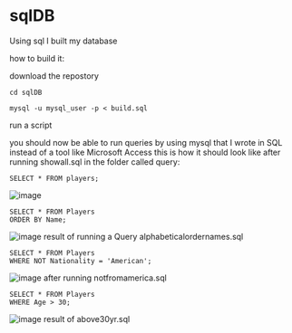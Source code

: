 # sqlDB
Using sql I built my database


how to build it:

download the repostory
```
cd sqlDB
```
```
mysql -u mysql_user -p < build.sql
```
run a script

you should now be able to run queries by using mysql
that I wrote in SQL instead of a tool like Microsoft Access
this is how it should look like after running showall.sql in the folder called query:
```
SELECT * FROM players;
```
![image](https://github.com/olssonik/sqlDB/assets/78812304/8337676a-c3ff-4c12-9cf1-5b51c34a352c)


```
SELECT * FROM Players
ORDER BY Name;
```
![image](https://github.com/olssonik/sqlDB/assets/78812304/5aa2333e-a0b4-4bf2-ab63-1c0bcffe5e70)
result of running a Query alphabeticalordernames.sql

```
SELECT * FROM Players
WHERE NOT Nationality = 'American';
```

![image](https://github.com/olssonik/sqlDB/assets/78812304/270f4075-3c06-46a8-8d9e-a53a33c6bf11)
 after running notfromamerica.sql

```
SELECT * FROM Players
WHERE Age > 30;
```
![image](https://github.com/olssonik/sqlDB/assets/78812304/0d0dc10c-f382-45af-8aac-e69595ae3bce)
result of above30yr.sql
